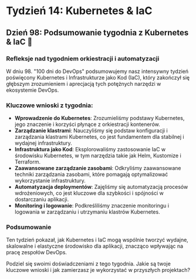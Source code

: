 # Tydzień 14: Kubernetes & IaC

## Dzień 98: Podsumowanie tygodnia z Kubernetes & IaC 🎉

### Refleksje nad tygodniem orkiestracji i automatyzacji
W dniu 98. "100 dni do DevOps" podsumowujemy nasz intensywny tydzień poświęcony Kubernetes i Infrastrukturze jako Kod (IaC), który zakończył się głębszym zrozumieniem i aprecjacją tych potężnych narzędzi w ekosystemie DevOps.

### Kluczowe wnioski z tygodnia:
- **Wprowadzenie do Kubernetes**: Zrozumieliśmy podstawy Kubernetes, jego znaczenie i korzyści płynące z orkiestracji kontenerów.
- **Zarządzanie klastrami**: Nauczyliśmy się podstaw konfiguracji i zarządzania klastrami Kubernetes, co jest fundamentem dla stabilnej i wydajnej infrastruktury.
- **Infrastruktura jako Kod**: Eksplorowaliśmy zastosowanie IaC w środowisku Kubernetes, w tym narzędzia takie jak Helm, Kustomize i Terraform.
- **Zaawansowane zarządzanie zasobami**: Odkryliśmy zaawansowane techniki zarządzania zasobami, które pomagają optymalizować wykorzystanie infrastruktury.
- **Automatyzacja deploymentów**: Zajęliśmy się automatyzacją procesów wdrożeniowych, co jest kluczowe dla szybkości i spójności w dostarczaniu aplikacji.
- **Monitoring i logowanie**: Podkreśliliśmy znaczenie monitoringu i logowania w zarządzaniu i utrzymaniu klastrów Kubernetes.

### Podsumowanie
Ten tydzień pokazał, jak Kubernetes i IaC mogą wspólnie tworzyć wydajne, skalowalne i elastyczne środowisko dla aplikacji, znacząco wpływając na pracę zespołów DevOps.

Podziel się swoimi doświadczeniami z tego tygodnia. Jakie są twoje kluczowe wnioski i jak zamierzasz je wykorzystać w przyszłych projektach?

